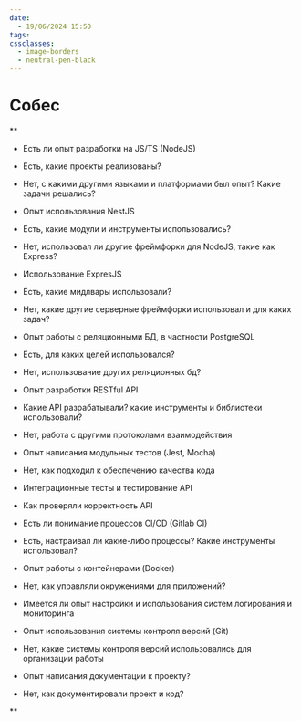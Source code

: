 ```yaml
---
date:
  - 19/06/2024 15:50
tags: 
cssclasses:
  - image-borders
  - neutral-pen-black
---
```

# Собес

**

- Есть ли опыт разработки на JS/TS (NodeJS)
    

- Есть, какие проекты реализованы?
    
- Нет, с какими другими языками и платформами был опыт? Какие задачи решались?
    

- Опыт использования NestJS
    

- Есть, какие модули и инструменты использовались?
    
- Нет, использовал ли другие фреймфорки для NodeJS, такие как Express?
    

- Использование ExpresJS
    

- Есть, какие мидлвары использовали?
    
- Нет, какие другие серверные фреймфорки использовал и для каких задач?
    

- Опыт работы с реляционными БД, в частности PostgreSQL
    

- Есть, для каких целей использовался?
    
- Нет, использование других реляционных бд?
    

- Опыт разработки RESTful API
    

- Какие API разрабатывали? какие инструменты и библиотеки использовали?
    
- Нет, работа с другими протоколами взаимодействия
    

- Опыт написания модульных тестов (Jest, Mocha)
    

- Нет, как подходил к обеспечению качества кода
    

- Интеграционные тесты и тестирование API
    

- Как проверяли корректность API
    

- Есть ли понимание процессов CI/CD (Gitlab CI)
    

- Есть, настраивал ли какие-либо процессы? Какие инструменты использовал?
    

- Опыт работы с контейнерами (Docker)
    

- Нет, как управляли окружениями для приложений?
    

- Имеется ли опыт настройки и использования систем логирования и мониторинга
    
- Опыт использования системы контроля версий (Git)
    

- Нет, какие системы контроля версий использовались для организации работы
    

- Опыт написания документации к проекту?
    

- Нет, как документировали проект и код?
    



**